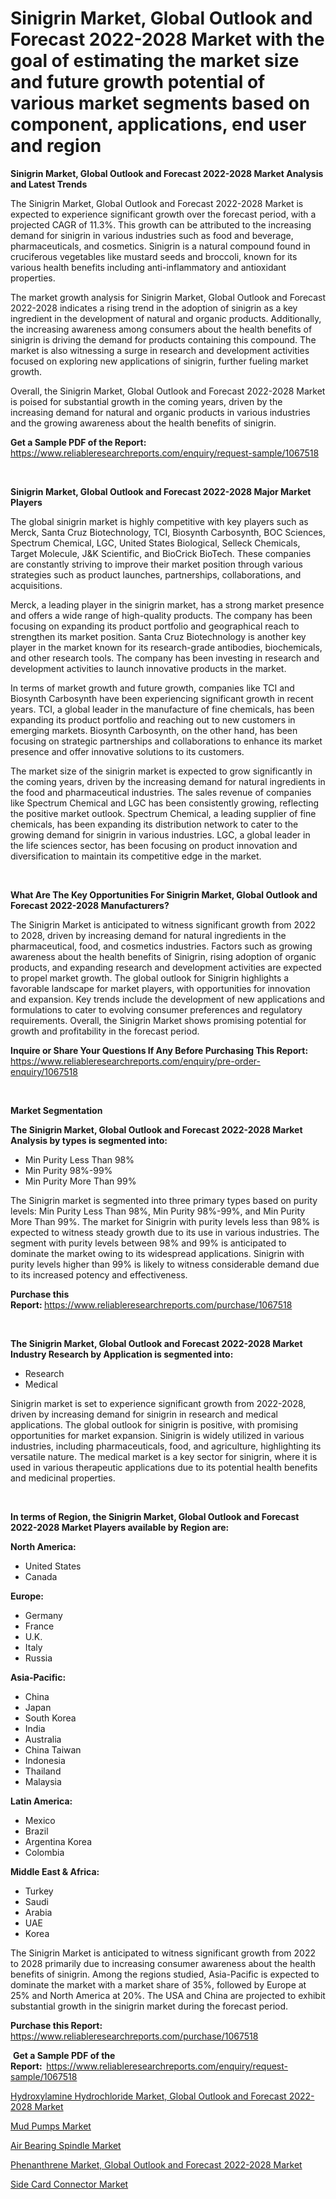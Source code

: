 <p><h1>Sinigrin Market, Global Outlook and Forecast 2022-2028 Market with the goal of estimating the market size and future growth potential of various market segments based on component, applications, end user and region</h1></p><p><strong>Sinigrin Market, Global Outlook and Forecast 2022-2028 Market Analysis and Latest Trends</strong></p>
<p><p>The Sinigrin Market, Global Outlook and Forecast 2022-2028 Market is expected to experience significant growth over the forecast period, with a projected CAGR of 11.3%. This growth can be attributed to the increasing demand for sinigrin in various industries such as food and beverage, pharmaceuticals, and cosmetics. Sinigrin is a natural compound found in cruciferous vegetables like mustard seeds and broccoli, known for its various health benefits including anti-inflammatory and antioxidant properties.</p><p>The market growth analysis for Sinigrin Market, Global Outlook and Forecast 2022-2028 indicates a rising trend in the adoption of sinigrin as a key ingredient in the development of natural and organic products. Additionally, the increasing awareness among consumers about the health benefits of sinigrin is driving the demand for products containing this compound. The market is also witnessing a surge in research and development activities focused on exploring new applications of sinigrin, further fueling market growth.</p><p>Overall, the Sinigrin Market, Global Outlook and Forecast 2022-2028 Market is poised for substantial growth in the coming years, driven by the increasing demand for natural and organic products in various industries and the growing awareness about the health benefits of sinigrin.</p></p>
<p><strong>Get a Sample PDF of the Report:&nbsp;</strong> <a href="https://www.reliableresearchreports.com/enquiry/request-sample/1067518">https://www.reliableresearchreports.com/enquiry/request-sample/1067518</a></p>
<p>&nbsp;</p>
<p><strong>Sinigrin Market, Global Outlook and Forecast 2022-2028 Major Market Players</strong></p>
<p><p>The global sinigrin market is highly competitive with key players such as Merck, Santa Cruz Biotechnology, TCI, Biosynth Carbosynth, BOC Sciences, Spectrum Chemical, LGC, United States Biological, Selleck Chemicals, Target Molecule, J&K Scientific, and BioCrick BioTech. These companies are constantly striving to improve their market position through various strategies such as product launches, partnerships, collaborations, and acquisitions.</p><p>Merck, a leading player in the sinigrin market, has a strong market presence and offers a wide range of high-quality products. The company has been focusing on expanding its product portfolio and geographical reach to strengthen its market position. Santa Cruz Biotechnology is another key player in the market known for its research-grade antibodies, biochemicals, and other research tools. The company has been investing in research and development activities to launch innovative products in the market.</p><p>In terms of market growth and future growth, companies like TCI and Biosynth Carbosynth have been experiencing significant growth in recent years. TCI, a global leader in the manufacture of fine chemicals, has been expanding its product portfolio and reaching out to new customers in emerging markets. Biosynth Carbosynth, on the other hand, has been focusing on strategic partnerships and collaborations to enhance its market presence and offer innovative solutions to its customers.</p><p>The market size of the sinigrin market is expected to grow significantly in the coming years, driven by the increasing demand for natural ingredients in the food and pharmaceutical industries. The sales revenue of companies like Spectrum Chemical and LGC has been consistently growing, reflecting the positive market outlook. Spectrum Chemical, a leading supplier of fine chemicals, has been expanding its distribution network to cater to the growing demand for sinigrin in various industries. LGC, a global leader in the life sciences sector, has been focusing on product innovation and diversification to maintain its competitive edge in the market.</p></p>
<p>&nbsp;</p>
<p><strong>What Are The Key Opportunities For Sinigrin Market, Global Outlook and Forecast 2022-2028 Manufacturers?</strong></p>
<p><p>The Sinigrin Market is anticipated to witness significant growth from 2022 to 2028, driven by increasing demand for natural ingredients in the pharmaceutical, food, and cosmetics industries. Factors such as growing awareness about the health benefits of Sinigrin, rising adoption of organic products, and expanding research and development activities are expected to propel market growth. The global outlook for Sinigrin highlights a favorable landscape for market players, with opportunities for innovation and expansion. Key trends include the development of new applications and formulations to cater to evolving consumer preferences and regulatory requirements. Overall, the Sinigrin Market shows promising potential for growth and profitability in the forecast period.</p></p>
<p><strong>Inquire or Share Your Questions If Any Before Purchasing This Report:</strong> <a href="https://www.reliableresearchreports.com/enquiry/pre-order-enquiry/1067518">https://www.reliableresearchreports.com/enquiry/pre-order-enquiry/1067518</a></p>
<p>&nbsp;</p>
<p><strong>Market Segmentation</strong></p>
<p><strong>The Sinigrin Market, Global Outlook and Forecast 2022-2028 Market Analysis by types is segmented into:</strong></p>
<p><ul><li>Min Purity Less Than 98%</li><li>Min Purity 98%-99%</li><li>Min Purity More Than 99%</li></ul></p>
<p><p>The Sinigrin market is segmented into three primary types based on purity levels: Min Purity Less Than 98%, Min Purity 98%-99%, and Min Purity More Than 99%. The market for Sinigrin with purity levels less than 98% is expected to witness steady growth due to its use in various industries. The segment with purity levels between 98% and 99% is anticipated to dominate the market owing to its widespread applications. Sinigrin with purity levels higher than 99% is likely to witness considerable demand due to its increased potency and effectiveness.</p></p>
<p><strong>Purchase this Report:&nbsp;</strong><a href="https://www.reliableresearchreports.com/purchase/1067518">https://www.reliableresearchreports.com/purchase/1067518</a></p>
<p>&nbsp;</p>
<p><strong>The Sinigrin Market, Global Outlook and Forecast 2022-2028 Market Industry Research by Application is segmented into:</strong></p>
<p><ul><li>Research</li><li>Medical</li></ul></p>
<p><p>Sinigrin market is set to experience significant growth from 2022-2028, driven by increasing demand for sinigrin in research and medical applications. The global outlook for sinigrin is positive, with promising opportunities for market expansion. Sinigrin is widely utilized in various industries, including pharmaceuticals, food, and agriculture, highlighting its versatile nature. The medical market is a key sector for sinigrin, where it is used in various therapeutic applications due to its potential health benefits and medicinal properties.</p></p>
<p>&nbsp;</p>
<p><strong>In terms of Region, the Sinigrin Market, Global Outlook and Forecast 2022-2028 Market Players available by Region are:</strong></p>
<p>
    <p> <strong> North America: </strong>
        <ul>
            <li>United States</li>
            <li>Canada</li>
        </ul>
        </p> 
    <p> <strong> Europe: </strong>
        <ul>
            <li>Germany</li>
            <li>France</li>
            <li>U.K.</li>
            <li>Italy</li>
            <li>Russia</li>
        </ul>
        </p> 
    <p> <strong> Asia-Pacific: </strong>
        <ul>
            <li>China</li>
            <li>Japan</li>
            <li>South Korea</li>
            <li>India</li>
            <li>Australia</li>
            <li>China Taiwan</li>
            <li>Indonesia</li>
            <li>Thailand</li>
            <li>Malaysia</li>
        </ul>
        </p> 
    <p> <strong> Latin America: </strong>
        <ul>
            <li>Mexico</li>
            <li>Brazil</li>
            <li>Argentina Korea</li>
            <li>Colombia</li>
        </ul>
        </p> 
    <p> <strong> Middle East & Africa: </strong>
        <ul>
            <li>Turkey</li>
            <li>Saudi</li>
            <li>Arabia</li>
            <li>UAE</li>
            <li>Korea</li>
        </ul>
    </p>
    </p>
<p><p>The Sinigrin Market is anticipated to witness significant growth from 2022 to 2028 primarily due to increasing consumer awareness about the health benefits of sinigrin. Among the regions studied, Asia-Pacific is expected to dominate the market with a market share of 35%, followed by Europe at 25% and North America at 20%. The USA and China are projected to exhibit substantial growth in the sinigrin market during the forecast period.</p></p>
<p><strong>Purchase this Report: </strong><a href="https://www.reliableresearchreports.com/purchase/1067518">https://www.reliableresearchreports.com/purchase/1067518</a></p>
<p>&nbsp;<strong>Get a Sample PDF of the Report:&nbsp;&nbsp;</strong><a href="https://www.reliableresearchreports.com/enquiry/request-sample/1067518">https://www.reliableresearchreports.com/enquiry/request-sample/1067518</a></p>
<p><strong></strong></p>
<p><p><a href="https://github.com/nathandecarvalho/Market-Research-Report-List-1/blob/main/hydroxylamine-hydrochloride-market-global-outlook-and-forecast-2022-2028-market.md">Hydroxylamine Hydrochloride Market, Global Outlook and Forecast 2022-2028 Market</a></p><p><a href="https://medium.com/@samanthamills76/mud-pumps-market-insights-into-market-cagr-market-trends-and-growth-strategies-f30e30daa62e">Mud Pumps Market</a></p><p><a href="https://medium.com/@samanthamills76/air-bearing-spindle-nbsp-market-focuses-on-market-share-size-and-projected-forecast-till-2031-0e24ebe2f8ff">Air Bearing Spindle Market</a></p><p><a href="https://github.com/julyju69/Market-Research-Report-List-1/blob/main/phenanthrene-market-global-outlook-and-forecast-2022-2028-market.md">Phenanthrene Market, Global Outlook and Forecast 2022-2028 Market</a></p><p><a href="https://issuu.com/reportprime-2/docs/side-card-connector-market-size-2030.pptx">Side Card Connector Market</a></p></p>